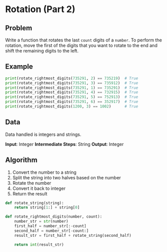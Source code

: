 # Rotation (Part 2)
## Problem
Write a function that rotates the last `count` digits of a `number`. To perform the rotation, move the first of the digits that you want to rotate to the end and shift the remaining digits to the left.

## Example
```python
print(rotate_rightmost_digits(735291, 2) == 735219)  # True
print(rotate_rightmost_digits(735291, 3) == 735912)  # True
print(rotate_rightmost_digits(735291, 1) == 735291)  # True
print(rotate_rightmost_digits(735291, 4) == 732915)  # True
print(rotate_rightmost_digits(735291, 5) == 752913)  # True
print(rotate_rightmost_digits(735291, 6) == 352917)  # True
print(rotate_rightmost_digits(1200, 3) == 1002)      # True
```

## Data
Data handled is integers and strings.

**Input**: Integer
**Intermediate Steps**: String
**Output**: Integer

## Algorithm
1. Convert the number to a string
2. Split the string into two halves based on the number
3. Rotate the number
4. Convert it back to integer
5. Return the result

```python
def rotate_string(string):
    return string[1:] + string[0]

def rotate_rightmost_digits(number, count):
    number_str = str(number)
    first_half = number_str[:-count]
    second_half = number_str[-count:]
    result_str = first_half + rotate_string(second_half)

    return int(result_str)
```